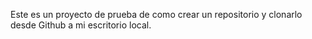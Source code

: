 Este es un proyecto de prueba de como crear un repositorio y clonarlo desde Github a mi escritorio local.